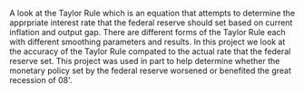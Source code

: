 A look at the Taylor Rule which is an equation that attempts to determine the apprpriate interest rate that the federal reserve should 
set based on current inflation and output gap. There are different forms of the Taylor Rule each with different smoothing parameters and 
results. In this project we look at the accuracy of the Taylor Rule compated to the actual rate that the federal reserve set. This project 
was used in part to help determine whether the monetary policy set by the federal reserve worsened or benefited the great recession of 08'.
